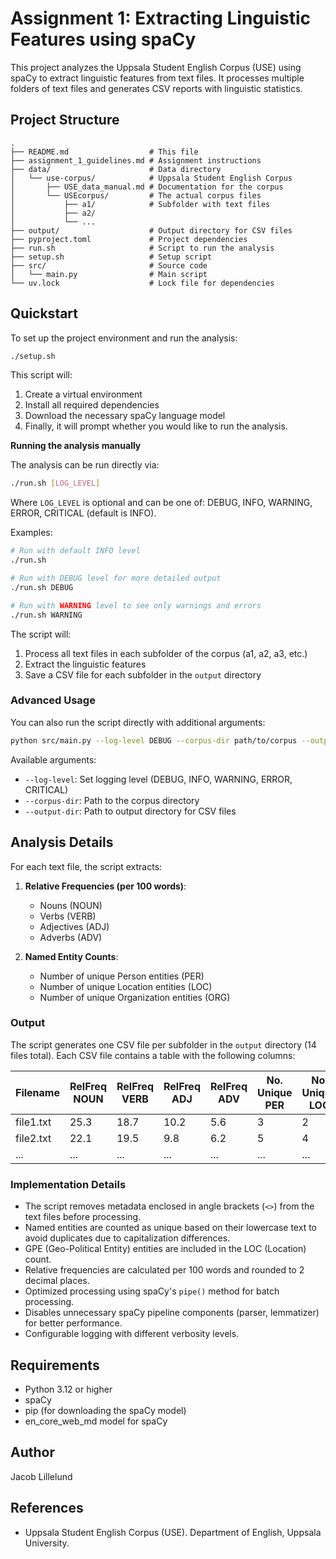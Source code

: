 # Assignment 1: Extracting Linguistic Features using spaCy

This project analyzes the Uppsala Student English Corpus (USE) using spaCy to extract linguistic features from text files. It processes multiple folders of text files and generates CSV reports with linguistic statistics.

## Project Structure

```
.
├── README.md                  # This file
├── assignment_1_guidelines.md # Assignment instructions
├── data/                      # Data directory
│   └── use-corpus/            # Uppsala Student English Corpus
│       ├── USE_data_manual.md # Documentation for the corpus
│       └── USEcorpus/         # The actual corpus files
│           ├── a1/            # Subfolder with text files
│           ├── a2/
│           └── ...
├── output/                    # Output directory for CSV files
├── pyproject.toml             # Project dependencies
├── run.sh                     # Script to run the analysis
├── setup.sh                   # Setup script
├── src/                       # Source code
│   └── main.py                # Main script
└── uv.lock                    # Lock file for dependencies
```

## Quickstart

To set up the project environment and run the analysis:

```bash
./setup.sh
```

This script will:
1. Create a virtual environment
2. Install all required dependencies
3. Download the necessary spaCy language model
4. Finally, it will prompt whether you would like to run the analysis.

**Running the analysis manually**

The analysis can be run directly via:

```bash
./run.sh [LOG_LEVEL]
```

Where `LOG_LEVEL` is optional and can be one of: DEBUG, INFO, WARNING, ERROR, CRITICAL (default is INFO).

Examples:
```bash
# Run with default INFO level
./run.sh

# Run with DEBUG level for more detailed output
./run.sh DEBUG

# Run with WARNING level to see only warnings and errors
./run.sh WARNING
```

The script will:
1. Process all text files in each subfolder of the corpus (a1, a2, a3, etc.)
2. Extract the linguistic features
3. Save a CSV file for each subfolder in the `output` directory

### Advanced Usage

You can also run the script directly with additional arguments:

```bash
python src/main.py --log-level DEBUG --corpus-dir path/to/corpus --output-dir path/to/output
```

Available arguments:
- `--log-level`: Set logging level (DEBUG, INFO, WARNING, ERROR, CRITICAL)
- `--corpus-dir`: Path to the corpus directory
- `--output-dir`: Path to output directory for CSV files

## Analysis Details

For each text file, the script extracts:

1. **Relative Frequencies (per 100 words)**:
   - Nouns (NOUN)
   - Verbs (VERB)
   - Adjectives (ADJ)
   - Adverbs (ADV)

2. **Named Entity Counts**:
   - Number of unique Person entities (PER)
   - Number of unique Location entities (LOC)
   - Number of unique Organization entities (ORG)

### Output

The script generates one CSV file per subfolder in the `output` directory (14 files total). Each CSV file contains a table with the following columns:

| Filename | RelFreq NOUN | RelFreq VERB | RelFreq ADJ | RelFreq ADV | No. Unique PER | No. Unique LOC | No. Unique ORG |
|----------|-------------|-------------|------------|------------|---------------|--------------|--------------|
| file1.txt | 25.3 | 18.7 | 10.2 | 5.6 | 3 | 2 | 1 |
| file2.txt | 22.1 | 19.5 | 9.8 | 6.2 | 5 | 4 | 0 |
| ... | ... | ... | ... | ... | ... | ... | ... |

### Implementation Details

- The script removes metadata enclosed in angle brackets (`<>`) from the text files before processing.
- Named entities are counted as unique based on their lowercase text to avoid duplicates due to capitalization differences.
- GPE (Geo-Political Entity) entities are included in the LOC (Location) count.
- Relative frequencies are calculated per 100 words and rounded to 2 decimal places.
- Optimized processing using spaCy's `pipe()` method for batch processing.
- Disables unnecessary spaCy pipeline components (parser, lemmatizer) for better performance.
- Configurable logging with different verbosity levels.

## Requirements

- Python 3.12 or higher
- spaCy
- pip (for downloading the spaCy model)
- en_core_web_md model for spaCy

## Author

Jacob Lillelund

## References

- Uppsala Student English Corpus (USE). Department of English, Uppsala University.